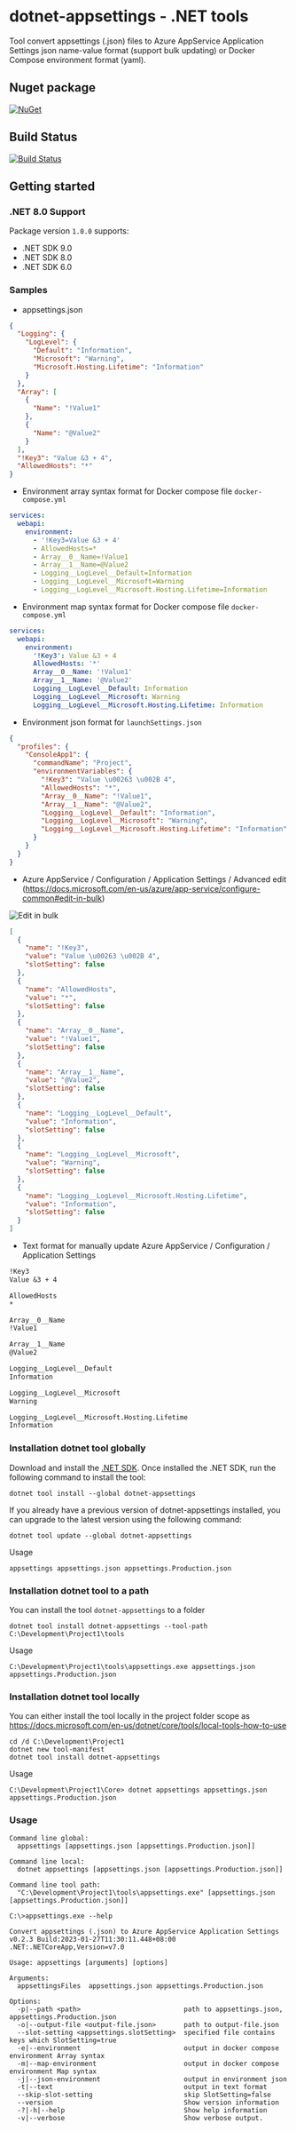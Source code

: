 # dotnet-appsettings - .NET tools

Tool convert appsettings (.json) files to Azure AppService Application Settings json name-value format (support bulk updating) or Docker Compose environment format (yaml).

## Nuget package

[![NuGet](https://img.shields.io/nuget/v/dotnet-appsettings.svg?style=flat-square&label=nuget&colorB=00b200)](https://www.nuget.org/packages/dotnet-appsettings/)

## Build Status

[![Build Status](https://img.shields.io/endpoint.svg?url=https%3A%2F%2Factions-badge.atrox.dev%2FNetLah%2Fdotnet-appsettings%2Fbadge%3Fref%3Dmain&style=flat)](https://actions-badge.atrox.dev/NetLah/dotnet-appsettings/goto?ref=main)

## Getting started

### .NET 8.0 Support

Package version `1.0.0` supports:
- .NET SDK 9.0
- .NET SDK 8.0
- .NET SDK 6.0

### Samples

- appsettings.json

```json
{
  "Logging": {
    "LogLevel": {
      "Default": "Information",
      "Microsoft": "Warning",
      "Microsoft.Hosting.Lifetime": "Information"
    }
  },
  "Array": [
    {
      "Name": "!Value1"
    },
    {
      "Name": "@Value2"
    }
  ],
  "!Key3": "Value &3 + 4",
  "AllowedHosts": "*"
}
```

- Environment array syntax format for Docker compose file `docker-compose.yml`

```yml
services:
  webapi:
    environment:
      - '!Key3=Value &3 + 4'
      - AllowedHosts=*
      - Array__0__Name=!Value1
      - Array__1__Name=@Value2
      - Logging__LogLevel__Default=Information
      - Logging__LogLevel__Microsoft=Warning
      - Logging__LogLevel__Microsoft.Hosting.Lifetime=Information
```

- Environment map syntax format for Docker compose file `docker-compose.yml`

```yml
services:
  webapi:
    environment:
      '!Key3': Value &3 + 4
      AllowedHosts: '*'
      Array__0__Name: '!Value1'
      Array__1__Name: '@Value2'
      Logging__LogLevel__Default: Information
      Logging__LogLevel__Microsoft: Warning
      Logging__LogLevel__Microsoft.Hosting.Lifetime: Information
```

- Environment json format for `launchSettings.json`

```json
{
  "profiles": {
    "ConsoleApp1": {
      "commandName": "Project",
      "environmentVariables": {
        "!Key3": "Value \u00263 \u002B 4",
        "AllowedHosts": "*",
        "Array__0__Name": "!Value1",
        "Array__1__Name": "@Value2",
        "Logging__LogLevel__Default": "Information",
        "Logging__LogLevel__Microsoft": "Warning",
        "Logging__LogLevel__Microsoft.Hosting.Lifetime": "Information"
      }
    }
  }
}
```

- Azure AppService / Configuration / Application Settings / Advanced edit (https://docs.microsoft.com/en-us/azure/app-service/configure-common#edit-in-bulk)

![Edit in bulk](https://raw.githubusercontent.com/NetLah/dotnet-appsettings/main/docs/bulk-edit-app-settings.png)

```json
[
  {
    "name": "!Key3",
    "value": "Value \u00263 \u002B 4",
    "slotSetting": false
  },
  {
    "name": "AllowedHosts",
    "value": "*",
    "slotSetting": false
  },
  {
    "name": "Array__0__Name",
    "value": "!Value1",
    "slotSetting": false
  },
  {
    "name": "Array__1__Name",
    "value": "@Value2",
    "slotSetting": false
  },
  {
    "name": "Logging__LogLevel__Default",
    "value": "Information",
    "slotSetting": false
  },
  {
    "name": "Logging__LogLevel__Microsoft",
    "value": "Warning",
    "slotSetting": false
  },
  {
    "name": "Logging__LogLevel__Microsoft.Hosting.Lifetime",
    "value": "Information",
    "slotSetting": false
  }
]
```

- Text format for manually update Azure AppService / Configuration / Application Settings

```txt
!Key3
Value &3 + 4

AllowedHosts
*

Array__0__Name
!Value1

Array__1__Name
@Value2

Logging__LogLevel__Default
Information

Logging__LogLevel__Microsoft
Warning

Logging__LogLevel__Microsoft.Hosting.Lifetime
Information
```

### Installation dotnet tool globally

Download and install the [.NET SDK](https://dotnet.microsoft.com/en-us/download/dotnet). Once installed the .NET SDK, run the following command to install the tool:

```
dotnet tool install --global dotnet-appsettings
```

If you already have a previous version of dotnet-appsettings installed, you can upgrade to the latest version using the following command:

```
dotnet tool update --global dotnet-appsettings
```

Usage

```
appsettings appsettings.json appsettings.Production.json
```

### Installation dotnet tool to a path

You can install the tool `dotnet-appsettings` to a folder

```
dotnet tool install dotnet-appsettings --tool-path C:\Development\Project1\tools
```

Usage

```
C:\Development\Project1\tools\appsettings.exe appsettings.json appsettings.Production.json
```

### Installation dotnet tool locally

You can either install the tool locally in the project folder scope as https://docs.microsoft.com/en-us/dotnet/core/tools/local-tools-how-to-use

```
cd /d C:\Development\Project1
dotnet new tool-manifest
dotnet tool install dotnet-appsettings
```

Usage

```
C:\Development\Project1\Core> dotnet appsettings appsettings.json appsettings.Production.json
```

### Usage

```
Command line global:
  appsettings [appsettings.json [appsettings.Production.json]]

Command line local:
  dotnet appsettings [appsettings.json [appsettings.Production.json]]

Command line tool path:
  "C:\Development\Project1\tools\appsettings.exe" [appsettings.json [appsettings.Production.json]]

C:\>appsettings.exe --help

Convert appsettings (.json) to Azure AppService Application Settings v0.2.3 Build:2023-01-27T11:30:11.448+08:00 .NET:.NETCoreApp,Version=v7.0

Usage: appsettings [arguments] [options]

Arguments:
  appsettingsFiles  appsettings.json appsettings.Production.json

Options:
  -p|--path <path>                          path to appsettings.json, appsettings.Production.json
  -o|--output-file <output-file.json>       path to output-file.json
  --slot-setting <appsettings.slotSetting>  specified file contains keys which SlotSetting=true
  -e|--environment                          output in docker compose environment Array syntax
  -m|--map-environment                      output in docker compose environment Map syntax
  -j|--json-environment                     output in environment json
  -t|--text                                 output in text format
  --skip-slot-setting                       skip SlotSetting=false
  --version                                 Show version information
  -?|-h|--help                              Show help information
  -v|--verbose                              Show verbose output.
```
